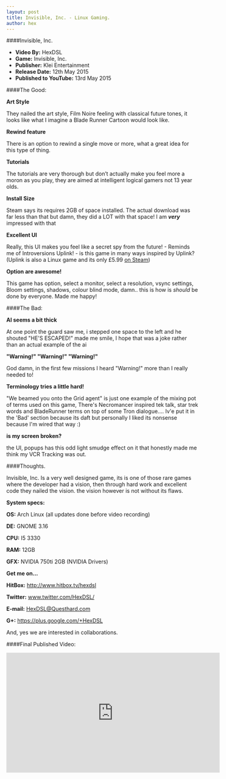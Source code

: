 ```yaml
---
layout: post
title: Invisible, Inc. - Linux Gaming.
author: hex
---
```


####Invisible, Inc.

* **Video By:** HexDSL
* **Game:** Invisible, Inc.
* **Publisher:** Klei Entertainment
* **Release Date:** 12th May 2015
* **Published to YouTube:** 13rd May 2015

####The Good:

**Art Style**

They nailed the art style, Film Noire feeling with classical future tones, it looks like what I imagine a Blade Runner Cartoon would look like.

<!--more-->

**Rewind feature**

There is an option to rewind a single move or more, what a great idea for this type of thing. 

**Tutorials**

The tutorials are very thorough but don’t actually make you feel more a moron as you play, they are aimed at intelligent logical gamers not 13 year olds.

**Install Size**

Steam says its requires 2GB of space installed. The actual download was far less than that but damn, they did a LOT with that space! I am ***very*** 
impressed with that 

**Excellent UI**

Really, this UI makes you feel like a secret spy from the future! - Reminds me of Introversions Uplink! - is this game in many ways inspired by Uplink? (Uplink is also a Linux game and its only £5.99 [on 
Steam](http://store.steampowered.com/app/1510/))

**Option are awesome!**

This game has option, select a monitor, select a resolution, vsync settings, Bloom settings, shadows, colour blind mode, damn.. this is how is 
*should* be done by everyone. Made me happy!

####The Bad:

**AI seems a bit thick**

At one point the guard saw me, i stepped one space to the left and he shouted "HE'S ESCAPED!" made me smile, I hope that was a joke rather than an actual example of the ai

**"Warning!" "Warning!" "Warning!"**

God damn, in the first few missions I heard "Warning!" more than I really needed to!

**Terminology tries a little hard!**

"We beamed you onto the Grid agent" is just one example of the mixing pot of terms used on this game, There's Necromancer inspired tek talk, star trek words and BladeRunner terms on top of some Tron dialogue.... Iv'e put it in the 
'Bad' section because its daft but personally I liked its nonsense because I'm wired that way :) 

**is my screen broken?**

the UI, popups has this odd light smudge effect on it that honestly made me think my VCR Tracking was out. 

####Thoughts. 

Invisible, Inc. Is a very well designed game, its is one of those rare games where the developer had a vision, then through hard work and excellent code they nailed the vision. the vision however is not without its flaws. 

**System specs:**

**OS:** Arch Linux (all updates done before video recording)

**DE:** GNOME 3.16

**CPU:** I5 3330

**RAM:** 12GB

**GFX:**  NVIDIA 750ti 2GB (NVIDIA Drivers)

**Get me on...**

**HitBox:** http://www.hitbox.tv/hexdsl

**Twitter:** www.twitter.com/HexDSL/

**E-mail:** HexDSL@Questhard.com

**G+:** https://plus.google.com/+HexDSL

And, yes we are interested in collaborations. 

####Final Published Video:
<iframe width="560" height="315" src="https://www.youtube.com/embed/kksyImRxy2w" frameborder="0" allowfullscreen></iframe>

